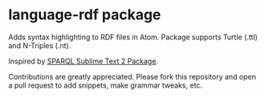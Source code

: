 # language-rdf package

Adds syntax highlighting to RDF files in Atom. Package supports Turtle (.ttl) and N-Triples (.nt).

Inspired by [SPARQL Sublime Text 2 Package](https://github.com/patchspace/sparql-sublime).

Contributions are greatly appreciated. Please fork this repository and open a
pull request to add snippets, make grammar tweaks, etc.
